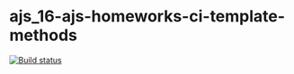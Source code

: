 # ajs_16-ajs-homeworks-ci-template-methods
[![Build status](https://ci.appveyor.com/api/projects/status/tihebpl1w5v8ap79?svg=true)](https://ci.appveyor.com/project/AllaKru/ajs-16-ajs-homeworks-ci-template-methods)
